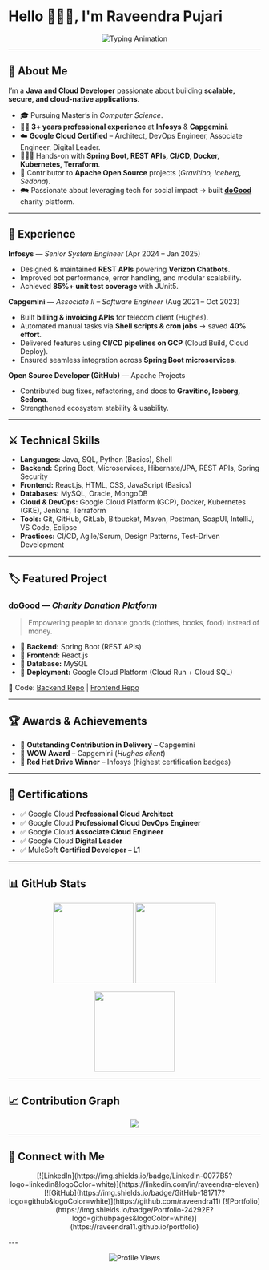 # Hello 🙋🏻‍♂️, I'm Raveendra Pujari  

<p align="center">
  <img src="https://readme-typing-svg.herokuapp.com?size=24&color=58A6FF&center=true&vCenter=true&width=800&lines=Java+Backend+Developer;Spring+Boot+%7C+REST+APIs+%7C+Microservices;Google+Cloud+Certified+Architect+%26+DevOps;Open+Source+Contributor+%7C+Apache+Projects;Always+Learning+%26+Building+Meaningful+Solutions" alt="Typing Animation" />
</p>

---

## 🥷 About Me  
I’m a **Java and Cloud Developer** passionate about building **scalable, secure, and cloud-native applications**.  

- 🎓 Pursuing Master’s in *Computer Science*.  
- 🕵️‍♂️ **3+ years professional experience** at **Infosys** & **Capgemini**.  
- ☁️ **Google Cloud Certified** – Architect, DevOps Engineer, Associate Engineer, Digital Leader.  
- 🧑🏻‍💻 Hands-on with **Spring Boot, REST APIs, CI/CD, Docker, Kubernetes, Terraform**.  
- 🤝 Contributor to **Apache Open Source** projects (*Gravitino, Iceberg, Sedona*).  
- 🗪 Passionate about leveraging tech for social impact → built **[doGood](https://wedogood.help)** charity platform.  

---

## 💼 Experience  

**Infosys** — *Senior System Engineer* (Apr 2024 – Jan 2025)  
- Designed & maintained **REST APIs** powering **Verizon Chatbots**.  
- Improved bot performance, error handling, and modular scalability.  
- Achieved **85%+ unit test coverage** with JUnit5.  

**Capgemini** — *Associate II – Software Engineer* (Aug 2021 – Oct 2023)  
- Built **billing & invoicing APIs** for telecom client (Hughes).  
- Automated manual tasks via **Shell scripts & cron jobs** → saved **40% effort**.  
- Delivered features using **CI/CD pipelines on GCP** (Cloud Build, Cloud Deploy).  
- Ensured seamless integration across **Spring Boot microservices**.  

**Open Source Developer (GitHub)** — Apache Projects  
- Contributed bug fixes, refactoring, and docs to **Gravitino, Iceberg, Sedona**.  
- Strengthened ecosystem stability & usability.  

---

## ⚔️ Technical Skills  

- **Languages:** Java, SQL, Python (Basics), Shell  
- **Backend:** Spring Boot, Microservices, Hibernate/JPA, REST APIs, Spring Security  
- **Frontend:** React.js, HTML, CSS, JavaScript (Basics)  
- **Databases:** MySQL, Oracle, MongoDB  
- **Cloud & DevOps:** Google Cloud Platform (GCP), Docker, Kubernetes (GKE), Jenkins, Terraform  
- **Tools:** Git, GitHub, GitLab, Bitbucket, Maven, Postman, SoapUI, IntelliJ, VS Code, Eclipse  
- **Practices:** CI/CD, Agile/Scrum, Design Patterns, Test-Driven Development  

---

## 🏷️ Featured Project  

### [doGood](https://wedogood.help) — *Charity Donation Platform*  
> Empowering people to donate goods (clothes, books, food) instead of money.  

- 🔹 **Backend:** Spring Boot (REST APIs)  
- 🔹 **Frontend:** React.js  
- 🔹 **Database:** MySQL  
- 🔹 **Deployment:** Google Cloud Platform (Cloud Run + Cloud SQL)  

📂 Code: [Backend Repo](https://github.com/raveendra11/doGood) | [Frontend Repo](https://github.com/raveendra11/doGood-web)  

---

## 🏆 Awards & Achievements  

- 🏅 **Outstanding Contribution in Delivery** – Capgemini  
- 🌟 **WOW Award** – Capgemini (*Hughes client*)  
- 🥇 **Red Hat Drive Winner** – Infosys (highest certification badges)  

---

## 📜 Certifications  

- ✅ Google Cloud **Professional Cloud Architect**  
- ✅ Google Cloud **Professional Cloud DevOps Engineer**  
- ✅ Google Cloud **Associate Cloud Engineer**  
- ✅ Google Cloud **Digital Leader**  
- ✅ MuleSoft **Certified Developer – L1**  

---

## 📊 GitHub Stats  

<p align="center">
  <img src="https://github-readme-stats.vercel.app/api?username=raveendra11&show_icons=true&theme=tokyonight" height="160"/>
  <img src="https://github-readme-streak-stats.herokuapp.com/?user=raveendra11&theme=tokyonight" height="160"/>
</p>

<p align="center">
  <img src="https://github-readme-stats.vercel.app/api/top-langs/?username=raveendra11&layout=compact&theme=tokyonight" height="160"/>
</p>

---

## 📈 Contribution Graph  

<p align="center">
  <img src="https://github-readme-activity-graph.vercel.app/graph?username=raveendra11&theme=tokyo-night&hide_border=true"/>
</p>

---
## 🤝 Connect with Me  

<p align="center">
[![LinkedIn](https://img.shields.io/badge/LinkedIn-0077B5?logo=linkedin&logoColor=white)](https://linkedin.com/in/raveendra-eleven)  
[![GitHub](https://img.shields.io/badge/GitHub-181717?logo=github&logoColor=white)](https://github.com/raveendra11)  
[![Portfolio](https://img.shields.io/badge/Portfolio-24292E?logo=githubpages&logoColor=white)](https://raveendra11.github.io/portfolio)  
</p>
---

<p align="center">
  <img src="https://komarev.com/ghpvc/?username=raveendra11&color=blue&style=flat-square" alt="Profile Views" />
</p>
